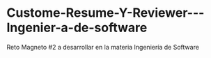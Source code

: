 # Custome-Resume-Y-Reviewer---Ingenier-a-de-software
Reto Magneto #2 a desarrollar en la materia Ingeniería de Software

